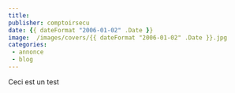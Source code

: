 ```yaml
---
title:
publisher: comptoirsecu
date: {{ dateFormat "2006-01-02" .Date }}
image:  /images/covers/{{ dateFormat "2006-01-02" .Date }}.jpg
categories:
 - annonce
 - blog
---
```


Ceci est un test
